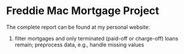 # Freddie Mac Mortgage Project
The complete report can be found at my personal website: 
1) filter mortgages and only terminated (paid-off or charge-off) loans remain; preprocess data, e.g., handle missing values

